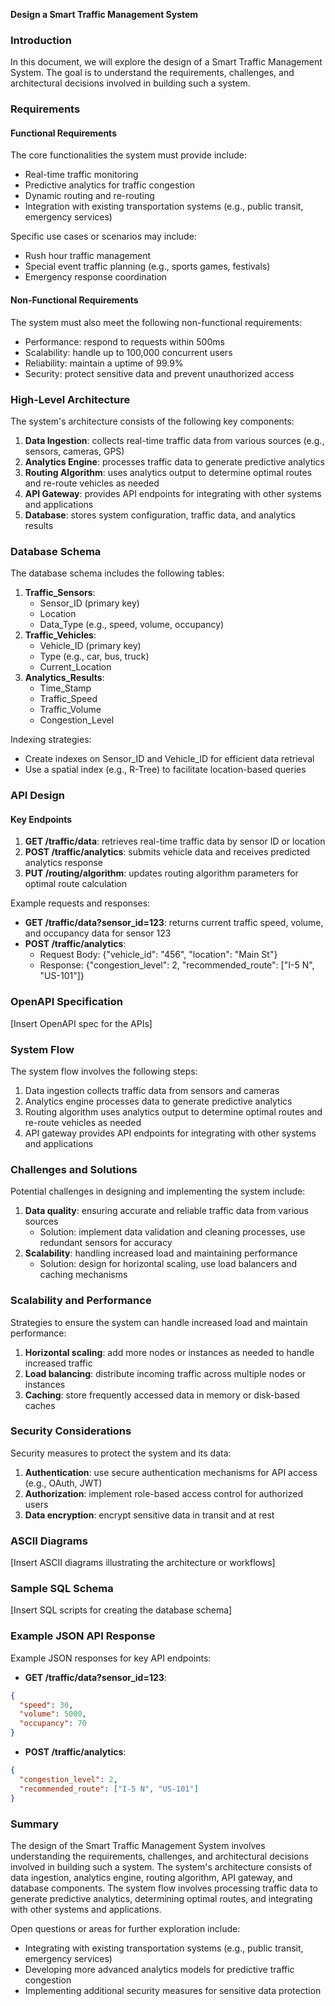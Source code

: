 **Design a Smart Traffic Management System**

### Introduction

In this document, we will explore the design of a Smart Traffic Management System. The goal is to understand the requirements, challenges, and architectural decisions involved in building such a system.

### Requirements

#### Functional Requirements

The core functionalities the system must provide include:

* Real-time traffic monitoring
* Predictive analytics for traffic congestion
* Dynamic routing and re-routing
* Integration with existing transportation systems (e.g., public transit, emergency services)

Specific use cases or scenarios may include:

* Rush hour traffic management
* Special event traffic planning (e.g., sports games, festivals)
* Emergency response coordination

#### Non-Functional Requirements

The system must also meet the following non-functional requirements:

* Performance: respond to requests within 500ms
* Scalability: handle up to 100,000 concurrent users
* Reliability: maintain a uptime of 99.9%
* Security: protect sensitive data and prevent unauthorized access

### High-Level Architecture

The system's architecture consists of the following key components:

1. **Data Ingestion**: collects real-time traffic data from various sources (e.g., sensors, cameras, GPS)
2. **Analytics Engine**: processes traffic data to generate predictive analytics
3. **Routing Algorithm**: uses analytics output to determine optimal routes and re-route vehicles as needed
4. **API Gateway**: provides API endpoints for integrating with other systems and applications
5. **Database**: stores system configuration, traffic data, and analytics results

### Database Schema

The database schema includes the following tables:

1. **Traffic_Sensors**:
	* Sensor_ID (primary key)
	* Location
	* Data_Type (e.g., speed, volume, occupancy)
2. **Traffic_Vehicles**:
	* Vehicle_ID (primary key)
	* Type (e.g., car, bus, truck)
	* Current_Location
3. **Analytics_Results**:
	* Time_Stamp
	* Traffic_Speed
	* Traffic_Volume
	* Congestion_Level

Indexing strategies:

* Create indexes on Sensor_ID and Vehicle_ID for efficient data retrieval
* Use a spatial index (e.g., R-Tree) to facilitate location-based queries

### API Design

#### Key Endpoints

1. **GET /traffic/data**: retrieves real-time traffic data by sensor ID or location
2. **POST /traffic/analytics**: submits vehicle data and receives predicted analytics response
3. **PUT /routing/algorithm**: updates routing algorithm parameters for optimal route calculation

Example requests and responses:

* **GET /traffic/data?sensor_id=123**: returns current traffic speed, volume, and occupancy data for sensor 123
* **POST /traffic/analytics**:
	+ Request Body: {"vehicle_id": "456", "location": "Main St"}
	+ Response: {"congestion_level": 2, "recommended_route": ["I-5 N", "US-101"]}

### OpenAPI Specification

[Insert OpenAPI spec for the APIs]

### System Flow

The system flow involves the following steps:

1. Data ingestion collects traffic data from sensors and cameras
2. Analytics engine processes data to generate predictive analytics
3. Routing algorithm uses analytics output to determine optimal routes and re-route vehicles as needed
4. API gateway provides API endpoints for integrating with other systems and applications

### Challenges and Solutions

Potential challenges in designing and implementing the system include:

1. **Data quality**: ensuring accurate and reliable traffic data from various sources
	* Solution: implement data validation and cleaning processes, use redundant sensors for accuracy
2. **Scalability**: handling increased load and maintaining performance
	* Solution: design for horizontal scaling, use load balancers and caching mechanisms

### Scalability and Performance

Strategies to ensure the system can handle increased load and maintain performance:

1. **Horizontal scaling**: add more nodes or instances as needed to handle increased traffic
2. **Load balancing**: distribute incoming traffic across multiple nodes or instances
3. **Caching**: store frequently accessed data in memory or disk-based caches

### Security Considerations

Security measures to protect the system and its data:

1. **Authentication**: use secure authentication mechanisms for API access (e.g., OAuth, JWT)
2. **Authorization**: implement role-based access control for authorized users
3. **Data encryption**: encrypt sensitive data in transit and at rest

### ASCII Diagrams

[Insert ASCII diagrams illustrating the architecture or workflows]

### Sample SQL Schema

[Insert SQL scripts for creating the database schema]

### Example JSON API Response

Example JSON responses for key API endpoints:

* **GET /traffic/data?sensor_id=123**:
```json
{
  "speed": 30,
  "volume": 5000,
  "occupancy": 70
}
```
* **POST /traffic/analytics**:
```json
{
  "congestion_level": 2,
  "recommended_route": ["I-5 N", "US-101"]
}
```

### Summary

The design of the Smart Traffic Management System involves understanding the requirements, challenges, and architectural decisions involved in building such a system. The system's architecture consists of data ingestion, analytics engine, routing algorithm, API gateway, and database components. The system flow involves processing traffic data to generate predictive analytics, determining optimal routes, and integrating with other systems and applications.

Open questions or areas for further exploration include:

* Integrating with existing transportation systems (e.g., public transit, emergency services)
* Developing more advanced analytics models for predictive traffic congestion
* Implementing additional security measures for sensitive data protection